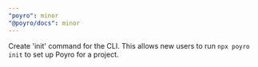 ```yaml
---
"poyro": minor
"@poyro/docs": minor
---
```


Create 'init' command for the CLI. This allows new users to run `npx poyro init` to set up Poyro for a project.
